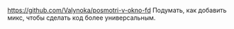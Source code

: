 https://github.com/Valynoka/posmotri-v-okno-fd
Подумать, как добавить микс, чтобы сделать код более универсальным.